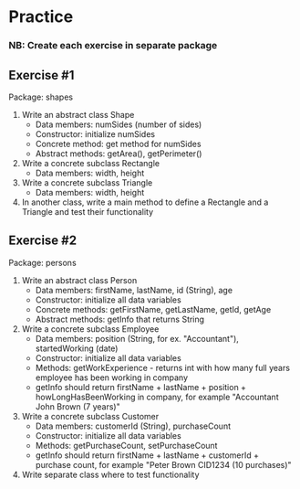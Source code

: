 # Practice

### NB: Create each exercise in separate package

## Exercise #1

Package: shapes
1) Write an abstract class Shape 
   * Data members: numSides (number of sides)
   * Constructor: initialize numSides
   * Concrete method: get method for numSides
   * Abstract methods: getArea(), getPerimeter()
2) Write a concrete subclass Rectangle
   * Data members: width, height
3) Write a concrete subclass Triangle
   * Data members: width, height
4) In another class, write a main method to define a Rectangle and a Triangle and test their functionality

## Exercise #2

Package: persons
1) Write an abstract class Person
    * Data members: firstName, lastName, id (String), age
   * Constructor: initialize all data variables
   * Concrete methods: getFirstName, getLastName, getId, getAge
   * Abstract methods: getInfo that returns String
2) Write a concrete subclass Employee
   * Data members: position (String, for ex. "Accountant"), startedWorking (date)
   * Constructor: initialize all data variables
   * Methods: getWorkExperience - returns int with how many full years employee has been working in company
   * getInfo should return firstName + lastName + position + howLongHasBeenWorking in company, for example "Accountant John Brown (7 years)"
3) Write a concrete subclass Customer
   * Data members: customerId (String), purchaseCount
   * Constructor: initialize all data variables
   * Methods: getPurchaseCount, setPurchaseCount
   * getInfo should return firstName + lastName + customerId + purchase count, for example "Peter Brown CID1234 (10 purchases)"
4) Write separate class where to test functionality

